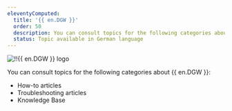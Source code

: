 ```yaml
---
eleventyComputed:
  title: '{{ en.DGW }}'
  order: 50
  description: You can consult topics for the following categories about {{ en.DGW }}':' How-to articles, Troubleshooting articles and Knowledge Base
  status: Topic available in German language
---
```

![!!{{ en.DGW }} logo](https://webdevolutions.blob.core.windows.net/images/projects/gateway/logos/gateway-color-shadow.svg)

You can consult topics for the following categories about {{ en.DGW }}:

* How-to articles
* Troubleshooting articles
* Knowledge Base
